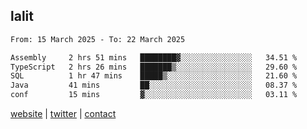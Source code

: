 ## lalit

<!--START_SECTION:waka-->

```txt
From: 15 March 2025 - To: 22 March 2025

Assembly     2 hrs 51 mins   ████████▓░░░░░░░░░░░░░░░░   34.51 %
TypeScript   2 hrs 26 mins   ███████▒░░░░░░░░░░░░░░░░░   29.60 %
SQL          1 hr 47 mins    █████▒░░░░░░░░░░░░░░░░░░░   21.60 %
Java         41 mins         ██░░░░░░░░░░░░░░░░░░░░░░░   08.37 %
conf         15 mins         ▓░░░░░░░░░░░░░░░░░░░░░░░░   03.11 %
```

<!--END_SECTION:waka-->

[website](https://lalit.sh) | [twitter](https://x.com/@lalitcodes) | [contact](https://lalit.sh/contact)
